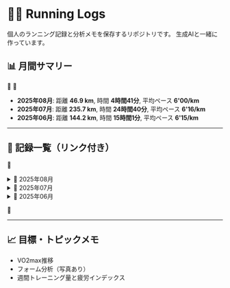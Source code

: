 # 🏃‍♂️ Running Logs

個人のランニング記録と分析メモを保存するリポジトリです。
生成AIと一緒に作っています。

## 📊 月間サマリー


<!-- SUMMARY_START -->
- **2025年08月**: 距離 **46.9 km**, 時間 **4時間41分**, 平均ペース **6'00/km**
- **2025年07月**: 距離 **235.7 km**, 時間 **24時間40分**, 平均ペース **6'16/km**
- **2025年06月**: 距離 **144.2 km**, 時間 **15時間1分**, 平均ペース **6'15/km**
<!-- SUMMARY_END -->



---


## 📅 記録一覧（リンク付き）


<details>
<summary>📂 2025年08月</summary>

<!-- RECORD_LIST_2025_08_START -->
- [2025-08-06-01](logs/2025-08-06-01.md)
- [2025-08-05-01](logs/2025-08-05-01.md)
- [2025-08-03-01](logs/2025-08-03-01.md)
- [2025-08-02-01](logs/2025-08-02-01.md)
<!-- RECORD_LIST_2025_08_END -->
</details>


<details>
<summary>📂 2025年07月</summary>

<!-- RECORD_LIST_2025_07_START -->
- [2025-07-31-01](logs/2025-07-31-01.md)
- [2025-07-30](logs/2025-07-30.md)
- [2025-07-30-02](logs/2025-07-30-02.md)
- [2025-07-29](logs/2025-07-29.md)
- [2025-07-28](logs/2025-07-28.md)
- [2025-07-27](logs/2025-07-27.md)
- [2025-07-25](logs/2025-07-25.md)
- [2025-07-24](logs/2025-07-24.md)
- [2025-07-23](logs/2025-07-23.md)
- [2025-07-22](logs/2025-07-22.md)
- [2025-07-18](logs/2025-07-18.md)
- [2025-07-17](logs/2025-07-17.md)
- [2025-07-16](logs/2025-07-16.md)
- [2025-07-15](logs/2025-07-15.md)
- [2025-07-14](logs/2025-07-14.md)
- [2025-07-12](logs/2025-07-12.md)
- [2025-07-11](logs/2025-07-11.md)
- [2025-07-10](logs/2025-07-10.md)
- [2025-07-09](logs/2025-07-09.md)
- [2025-07-08](logs/2025-07-08.md)
- [2025-07-07](logs/2025-07-07.md)
- [2025-07-05](logs/2025-07-05.md)
- [2025-07-04](logs/2025-07-04.md)
- [2025-07-03](logs/2025-07-03.md)
- [2025-07-02](logs/2025-07-02.md)
<!-- RECORD_LIST_2025_07_END -->
</details>


<details>
<summary>📂 2025年06月</summary>

<!-- RECORD_LIST_2025_06_START -->
- [2025-06-30](logs/2025-06-30.md)
- [2025-06-29](logs/2025-06-29.md)
- [2025-06-27](logs/2025-06-27.md)
- [2025-06-26](logs/2025-06-26.md)
- [2025-06-25](logs/2025-06-25.md)
- [2025-06-24](logs/2025-06-24.md)
- [2025-06-23](logs/2025-06-23.md)
- [2025-06-22](logs/2025-06-22.md)
- [2025-06-20](logs/2025-06-20.md)
- [2025-06-19](logs/2025-06-19.md)
- [2025-06-18](logs/2025-06-18.md)
- [2025-06-16](logs/2025-06-16.md)
- [2025-06-15](logs/2025-06-15.md)
<!-- RECORD_LIST_2025_06_END -->
</details>



---

## 📈 目標・トピックメモ

- VO2max推移
- フォーム分析（写真あり）
- 週間トレーニング量と疲労インデックス